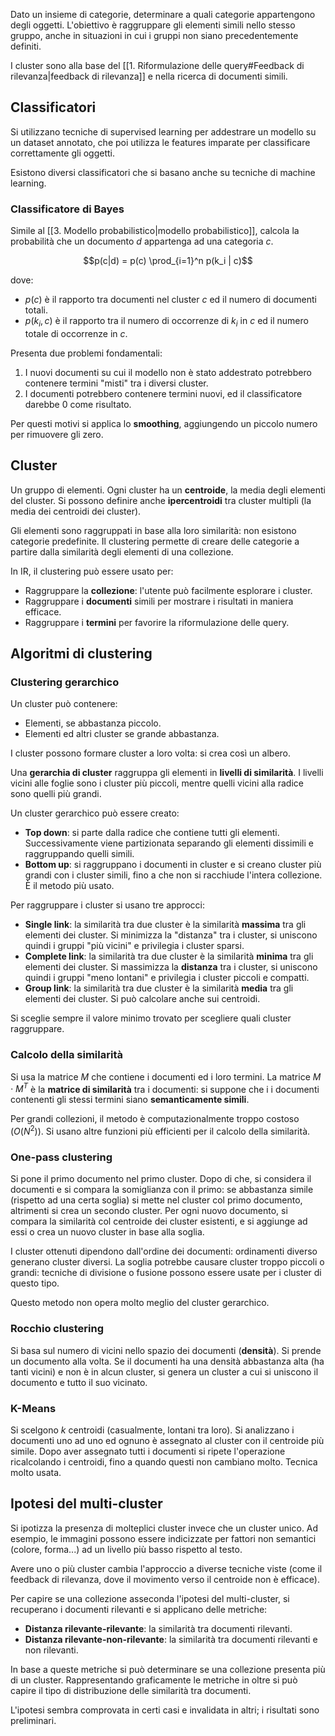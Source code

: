 Dato un insieme di categorie, determinare a quali categorie appartengono degli oggetti.
L'obiettivo è raggruppare gli elementi simili nello stesso gruppo, anche in situazioni in cui i gruppi non siano precedentemente definiti.

I cluster sono alla base del [[1. Riformulazione delle query#Feedback di rilevanza|feedback di rilevanza]] e nella ricerca di documenti simili.

## Classificatori

Si utilizzano tecniche di supervised learning per addestrare un modello su un dataset annotato, che poi utilizza le features imparate per classificare correttamente gli oggetti.

Esistono diversi classificatori che si basano anche su tecniche di machine learning.

### Classificatore di Bayes
Simile al [[3. Modello probabilistico|modello probabilistico]], calcola la probabilità che un documento $d$ appartenga ad una categoria $c$.

$$p(c|d) = p(c) \prod_{i=1}^n p(k_i | c)$$

dove:
- $p(c)$ è il rapporto tra documenti nel cluster $c$ ed il numero di documenti totali.
- $p(k_i, c)$ è il rapporto tra il numero di occorrenze di $k_i$ in $c$ ed il numero totale di occorrenze in $c$.

Presenta due problemi fondamentali:
1. I nuovi documenti su cui il modello non è stato addestrato potrebbero contenere termini "misti" tra i diversi cluster.
2. I documenti potrebbero contenere termini nuovi, ed il classificatore darebbe 0 come risultato.

Per questi motivi si applica lo **smoothing**, aggiungendo un piccolo numero per rimuovere gli zero.

## Cluster

Un gruppo di elementi. Ogni cluster ha un **centroide**, la media degli elementi del cluster. Si possono definire anche **ipercentroidi** tra cluster multipli (la media dei centroidi dei cluster).

Gli elementi sono raggruppati in base alla loro similarità: non esistono categorie predefinite. Il clustering permette di creare delle categorie a partire dalla similarità degli elementi di una collezione.

In IR, il clustering può essere usato per:
- Raggruppare la **collezione**: l'utente può facilmente esplorare i cluster.
- Raggruppare i **documenti** simili per mostrare i risultati in maniera efficace.
- Raggruppare i **termini** per favorire la riformulazione delle query.

## Algoritmi di clustering

### Clustering gerarchico
Un cluster può contenere:
- Elementi, se abbastanza piccolo.
- Elementi ed altri cluster se grande abbastanza.

I cluster possono formare cluster a loro volta: si crea così un albero.

Una **gerarchia di cluster** raggruppa gli elementi in **livelli di similarità**. I livelli vicini alle foglie sono i cluster più piccoli, mentre quelli vicini alla radice sono quelli più grandi.

Un cluster gerarchico può essere creato:
- **Top down**: si parte dalla radice che contiene tutti gli elementi. Successivamente viene partizionata separando gli elementi dissimili e raggruppando quelli simili.
- **Bottom up**: si raggruppano i documenti in cluster e si creano cluster più grandi con i cluster simili, fino a che non si racchiude l'intera collezione. È il metodo più usato.

Per raggruppare i cluster si usano tre approcci:
- **Single link**: la similarità tra due cluster è la similarità **massima** tra gli elementi dei cluster. Si minimizza la "distanza" tra i cluster, si uniscono quindi i gruppi "più vicini" e privilegia i cluster sparsi.
- **Complete link**: la similarità tra due cluster è la similarità **minima** tra gli elementi dei cluster. Si massimizza la **distanza** tra i cluster, si uniscono quindi i gruppi "meno lontani" e privilegia i cluster piccoli e compatti.
- **Group link**: la similarità tra due cluster è la similarità **media** tra gli elementi dei cluster. Si può calcolare anche sui centroidi.

Si sceglie sempre il valore minimo trovato per scegliere quali cluster raggruppare.

### Calcolo della similarità
Si usa la matrice $M$ che contiene i documenti ed i loro termini. La matrice $M \cdot M^T$ è la **matrice di similarità** tra i documenti: si suppone che i i documenti contenenti gli stessi termini siano **semanticamente simili**. 

Per grandi collezioni, il metodo è computazionalmente troppo costoso ($O(N^2)$). Si usano altre funzioni più efficienti per il calcolo della similarità.


### One-pass clustering

Si pone il primo documento nel primo cluster. Dopo di che, si considera il documenti e si compara la somiglianza con il primo: se abbastanza simile (rispetto ad una certa soglia) si mette nel cluster col primo documento, altrimenti si crea un secondo cluster. Per ogni nuovo documento, si compara la similarità col centroide dei cluster esistenti, e si aggiunge ad essi o crea un nuovo cluster in base alla soglia.

I cluster ottenuti dipendono dall'ordine dei documenti: ordinamenti diverso generano cluster diversi. La soglia potrebbe causare cluster troppo piccoli o grandi: tecniche di divisione o fusione possono essere usate per i cluster di questo tipo.

Questo metodo non opera molto meglio del cluster gerarchico.

### Rocchio clustering

Si basa sul numero di vicini nello spazio dei documenti (**densità**). 
Si prende un documento alla volta. Se il documenti ha una densità abbastanza alta (ha tanti vicini) e non è in alcun cluster, si genera un cluster a cui si uniscono il documento e tutto il suo vicinato.

### K-Means
Si scelgono $k$ centroidi (casualmente, lontani tra loro). Si analizzano i documenti uno ad uno ed ognuno è assegnato al cluster con il centroide più simile.
Dopo aver assegnato tutti i documenti si ripete l'operazione ricalcolando i centroidi, fino a quando questi non cambiano molto. Tecnica molto usata.

## Ipotesi del multi-cluster

Si ipotizza la presenza di molteplici cluster invece che un cluster unico. Ad esempio, le immagini possono essere indicizzate per fattori non semantici (colore, forma...) ad un livello più basso rispetto al testo.

Avere uno o più cluster cambia l'approccio a diverse tecniche viste (come il feedback di rilevanza, dove il movimento verso il centroide non è efficace).

Per capire se una collezione asseconda l'ipotesi del multi-cluster, si recuperano i documenti rilevanti e si applicano delle metriche:
- **Distanza rilevante-rilevante**: la similarità tra documenti rilevanti.
- **Distanza rilevante-non-rilevante**: la similarità tra documenti rilevanti e non rilevanti.

In base a queste metriche si può determinare se una collezione presenta più di un cluster.
Rappresentando graficamente le metriche in oltre si può capire il tipo di distribuzione delle similarità tra documenti.

L'ipotesi sembra comprovata in certi casi e invalidata in altri; i risultati sono preliminari.